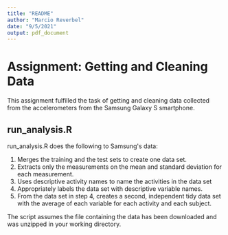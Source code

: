 ```yaml
---
title: "README"
author: "Marcio Reverbel"
date: "9/5/2021"
output: pdf_document
---
```


# Assignment: Getting and Cleaning Data

This assignment fulfilled the task of getting and cleaning data collected from the accelerometers from the Samsung Galaxy S smartphone.

## run_analysis.R
run_analysis.R does the following to Samsung's data: 

1. Merges the training and the test sets to create one data set.
2. Extracts only the measurements on the mean and standard deviation for each measurement. 
3. Uses descriptive activity names to name the activities in the data set
4. Appropriately labels the data set with descriptive variable names. 
5. From the data set in step 4, creates a second, independent tidy data set with the average of each variable for each activity and each subject.

The script assumes the file containing the data has been downloaded and was unzipped in your working directory.
